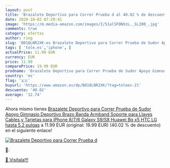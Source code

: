 ```yaml
---
layout: post
title: 'Brazalete Deportivo para Correr Prueba d al 40.02 % de descuento'
date: 2020-10-02 07:29:41
image: 'https://m.media-amazon.com/images/I/51alSFQNXzL._SL200_.jpg'
comments: true
category: ofertas
author: ring
slug: 'B018LNR2XK-es Brazalete Deportivo para Correr Prueba de Sudor Apoyo...'
tags: [ 'tole.es','iphone', ]
actualPrice: 11.99 EUR
currency: EUR
price: 11.99
comparePrice: 19.99 EUR
prodname: 'Brazalete Deportivo para Correr Prueba de Sudor Apoyo Gimnasio Deportivo Brazo Banda Armband Soporte para Llaves Cables y Tarjetas para iPhone 8/7/6 Galaxy S9/S8 Huawei Bq x5 HTC  LG hasta 5.2 pulgas'
country: 'es'
flag: '🇪🇸'
buyurl: 'https://www.amazon.es/dp/B018LNR2XK/?tag=tolees-21'
descuento: '40.02'
average: '12.74'
---
```


Ahora mismo tienes [Brazalete Deportivo para Correr Prueba de Sudor Apoyo Gimnasio Deportivo Brazo Banda Armband Soporte para Llaves Cables y Tarjetas para iPhone 8/7/6 Galaxy S9/S8 Huawei Bq x5 HTC  LG hasta 5.2 pulgas](https://www.amazon.es/dp/B018LNR2XK/?tag=tolees-21) a 11.99 EUR (original: 19.99 EUR) (40.02 %  de descuento) en el siguiente enlace!

[![Brazalete Deportivo para Correr Prueba d](https://m.media-amazon.com/images/I/51alSFQNXzL._SL200_.jpg)](https://www.amazon.es/dp/B018LNR2XK/?tag=tolees-21)

🔎:


[🛒 Visítala!!!](https://www.amazon.es/dp/B018LNR2XK/?tag=tolees-21)
